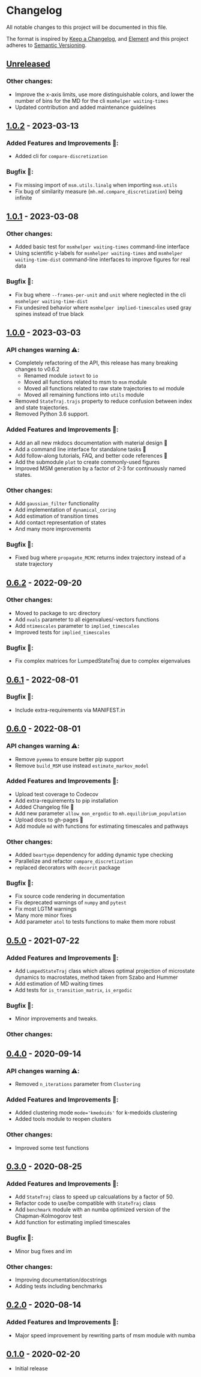 # Changelog

All notable changes to this project will be documented in this file.

The format is inspired by [Keep a Changelog](https://keepachangelog.com/en/1.0.0/),
and [Element](https://github.com/vector-im/element-android)
and this project adheres to [Semantic Versioning](https://semver.org/spec/v2.0.0.html).

[//]: # (Available sections in changelog)
[//]: # (### API changes warning ⚠️:)
[//]: # (### Added Features and Improvements 🙌:)
[//]: # (### Bugfix 🐛:)
[//]: # (### Other changes:)


## [Unreleased]
### Other changes:
- Improve the x-axis limits, use more distinguishable colors, and lower the number of bins for the MD for the cli `msmhelper waiting-times`
- Updated contribution and added maintenance guidelines


## [1.0.2] - 2023-03-13
### Added Features and Improvements 🙌:
- Added cli for `compare-discretization`

### Bugfix 🐛:
- Fix missing import of `msm.utils.linalg` when importing `msm.utils`
- Fix bug of similarity measure (`mh.md.compare_discretization`) being infinite


## [1.0.1] - 2023-03-08
### Other changes:
- Added basic test for `msmhelper waiting-times` command-line interface
- Using scientific y-labels for `msmhelper waiting-times` and `msmhelper waiting-time-dist` command-line interfaces to improve figures for real data

### Bugfix 🐛:
- Fix bug where `--frames-per-unit` and `unit` where neglected in the cli `msmhelper waiting-time-dist`
- Fix undesired behavior where `msmhelper implied-timescales` used gray spines instead of true black


## [1.0.0] - 2023-03-03
### API changes warning ⚠️:
- Completely refactoring of the API, this release has many breaking changes to v0.6.2
  - Renamed module `iotext` to `io`
  - Moved all functions related to msm to `msm` module
  - Moved all functions related to raw state trajectories to `md` module
  - Moved all remaining functions into `utils` module
- Removed `StateTraj.trajs` property to reduce confusion between index and
  state trajectories.
- Removed Python 3.6 support.

### Added Features and Improvements 🙌:
- Add an all new mkdocs documentation with material design 🎉
- Add a command line interface for standalone tasks 🎉
- Add follow-along tutorials, FAQ, and better code references 🎉
- Add the submodule `plot` to create commonly-used figures
- Improved MSM generation by a factor of 2-3 for continuously named states.

### Other changes:
- Add `gaussian_filter` functionality
- Add implementation of `dynamical_coring`
- Add estimation of transition times
- Add contact representation of states
- And many more improvements

### Bugfix 🐛:
- Fixed bug where `propagate_MCMC` returns index trajectory instead of a state trajectory


## [0.6.2] - 2022-09-20
### Other changes:
- Moved to package to src directory
- Add `nvals` parameter to all eigenvalues/-vectors functions
- Add `ntimescales` parameter to `implied_timescales`
- Improved tests for `implied_timescales`

### Bugfix 🐛:
- Fix complex matrices for LumpedStateTraj due to complex eigenvalues


## [0.6.1] - 2022-08-01
### Bugfix 🐛:
- Include extra-requirements via MANIFEST.in


## [0.6.0] - 2022-08-01
### API changes warning ⚠️:
- Remove `pyemma` to ensure better pip support
- Remove `build_MSM` use instead `estimate_markov_model`

### Added Features and Improvements 🙌:
- Upload test coverage to Codecov
- Add extra-requirements to pip installation
- Added Changelog file :tada:
- Add new parameter `allow_non_ergodic` to `mh.equilibrium_population`
- Upload docs to gh-pages :rocket:
- Add module `md` with functions for estimating timescales and pathways

### Other changes:
- Added `beartype` dependency for adding dynamic type checking
- Parallelize and refactor `compare_discretization`
- replaced decorators with `decorit` package

### Bugfix 🐛:
- Fix source code rendering in documentation
- Fix deprecated warnings of `numpy` and `pytest`
- Fix most LGTM warnings
- Many more minor fixes
- Add parameter `atol` to tests functions to make them more robust


## [0.5.0] - 2021-07-22
### Added Features and Improvements 🙌:
- Add `LumpedStateTraj` class which allows optimal projection of microstate dynamics to macrostates, method taken from Szabo and Hummer
- Add estimation of MD waiting times
- Add tests for `is_transition_matrix`, `is_ergodic`

### Bugfix 🐛:
- Minor improvements and tweaks.

### Other changes:


## [0.4.0] - 2020-09-14
### API changes warning ⚠️:
- Removed `n_iterations` parameter from `Clustering`

### Added Features and Improvements 🙌:
- Added clustering mode `mode='kmedoids'` for k-medoids clustering
- Added tools module to reopen clusters

### Other changes:
- Improved some test functions


## [0.3.0] - 2020-08-25
### Added Features and Improvements 🙌:
- Add `StateTraj` class to speed up calcualations by a factor of 50.
- Refactor code to use/be compatible with `StateTraj` class
- Add `benchmark` module with an numba optimized version of the
Chapman-Kolmogorov test
- Add function for estimating implied timescales

### Bugfix 🐛:
- Minor bug fixes and im

### Other changes:
- Improving documentation/docstrings
- Adding tests including benchmarks


## [0.2.0] - 2020-08-14
### Added Features and Improvements 🙌:
- Major speed improvement by rewriting parts of msm module with numba


## [0.1.0] - 2020-02-20
- Initial release


[Unreleased]: https://github.com/moldyn/msmhelper/compare/v1.0.2...main
[1.0.2]: https://github.com/moldyn/msmhelper/compare/v1.0.1...v1.0.2
[1.0.1]: https://github.com/moldyn/msmhelper/compare/v1.0.0...v1.0.1
[1.0.0]: https://github.com/moldyn/msmhelper/compare/v0.6.2...v1.0.0
[0.6.2]: https://github.com/moldyn/msmhelper/compare/v0.6.1...v0.6.2
[0.6.2]: https://github.com/moldyn/msmhelper/compare/v0.6.1...v0.6.2
[0.6.1]: https://github.com/moldyn/msmhelper/compare/v0.6.0...v0.6.1
[0.6.0]: https://github.com/moldyn/msmhelper/compare/v0.5.0...v0.6.0
[0.5.0]: https://github.com/moldyn/msmhelper/compare/v0.4.0...v0.5.0
[0.4.0]: https://github.com/moldyn/msmhelper/compare/v0.3.0...v0.4.0
[0.3.0]: https://github.com/moldyn/msmhelper/compare/v0.2.0...v0.3.0
[0.2.0]: https://github.com/moldyn/msmhelper/compare/v0.1.0...v0.2.0
[0.1.0]: https://github.com/moldyn/msmhelper/tree/v0.1.0
